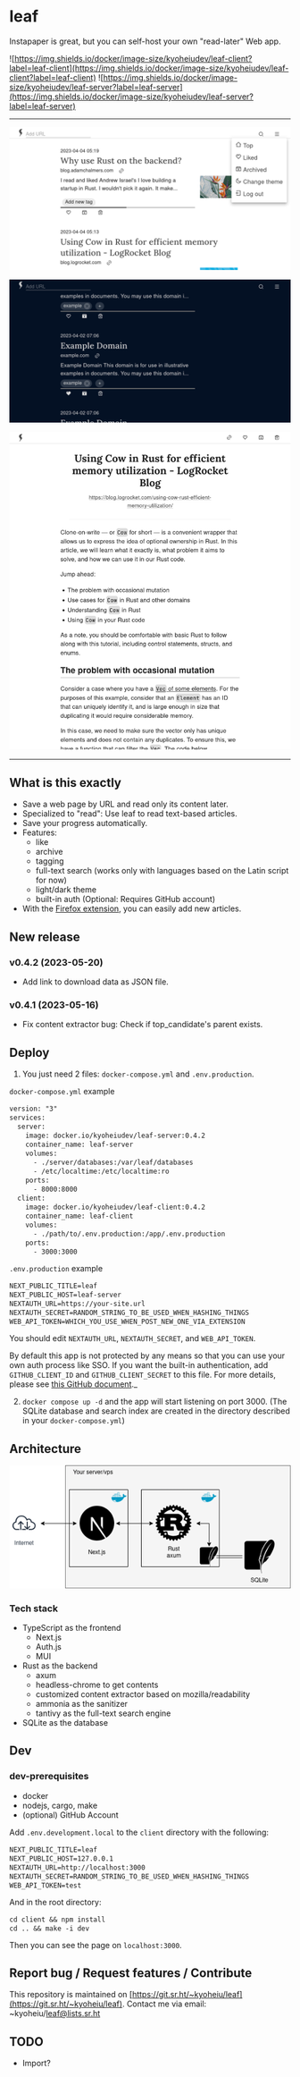 <h1>leaf</h1>

Instapaper is great, but you can self-host your own "read-later" Web app.

![https://img.shields.io/docker/image-size/kyoheiudev/leaf-client?label=leaf-client](https://img.shields.io/docker/image-size/kyoheiudev/leaf-client?label=leaf-client)
![https://img.shields.io/docker/image-size/kyoheiudev/leaf-server?label=leaf-server](https://img.shields.io/docker/image-size/kyoheiudev/leaf-server?label=leaf-server)

<hr />

![screenshot1.png](images/screenshot1.png)

![screenshot2.png](images/screenshot2.png)

![screenshot3.png](images/screenshot3.png)

<hr />

## What is this exactly

- Save a web page by URL and read only its content later.
- Specialized to "read": Use leaf to read text-based articles.
- Save your progress automatically.
- Features:
  - like
  - archive
  - tagging
  - full-text search (works only with languages based on the Latin script for
    now)
  - light/dark theme
  - built-in auth (Optional: Requires GitHub account)
- With the
  [Firefox extension](https://addons.mozilla.org/en-US/firefox/addon/leaf-extension/),
  you can easily add new articles.

## New release

### v0.4.2 (2023-05-20)
- Add link to download data as JSON file.

### v0.4.1 (2023-05-16)
- Fix content extractor bug: Check if top_candidate's parent exists.

## Deploy

1. You just need 2 files: `docker-compose.yml` and `.env.production`.

`docker-compose.yml` example
```
version: "3"
services:
  server:
    image: docker.io/kyoheiudev/leaf-server:0.4.2
    container_name: leaf-server
    volumes:
      - ./server/databases:/var/leaf/databases
      - /etc/localtime:/etc/localtime:ro
    ports:
      - 8000:8000
  client:
    image: docker.io/kyoheiudev/leaf-client:0.4.2
    container_name: leaf-client
    volumes:
      - ./path/to/.env.production:/app/.env.production
    ports:
      - 3000:3000
```

`.env.production` example
```
NEXT_PUBLIC_TITLE=leaf
NEXT_PUBLIC_HOST=leaf-server
NEXTAUTH_URL=https://your-site.url
NEXTAUTH_SECRET=RANDOM_STRING_TO_BE_USED_WHEN_HASHING_THINGS
WEB_API_TOKEN=WHICH_YOU_USE_WHEN_POST_NEW_ONE_VIA_EXTENSION
```

You should edit `NEXTAUTH_URL`, `NEXTAUTH_SECRET`, and
`WEB_API_TOKEN`.

By default this app is not protected by any means so that you can use your own auth process like SSO. If you want the built-in authentication, add `GITHUB_CLIENT_ID` and `GITHUB_CLIENT_SECRET` to this file. For more details, please see [this GitHub document](https://docs.github.com/en/apps/oauth-apps/building-oauth-apps/creating-an-oauth-app)._

2. `docker compose up -d` and the app will start listening on port 3000.
   (The SQLite database and search index are created in the directory described in your `docker-compose.yml`)

## Architecture

![diagram.png](images/architecture.png)

### Tech stack

- TypeScript as the frontend
  - Next.js
  - Auth.js
  - MUI
- Rust as the backend
  - axum
  - headless-chrome to get contents
  - customized content extractor based on mozilla/readability
  - ammonia as the sanitizer
  - tantivy as the full-text search engine
- SQLite as the database

## Dev

### dev-prerequisites

- docker
- nodejs, cargo, make
- (optional) GitHub Account

Add `.env.development.local` to the `client` directory with the following:

```
NEXT_PUBLIC_TITLE=leaf
NEXT_PUBLIC_HOST=127.0.0.1
NEXTAUTH_URL=http://localhost:3000
NEXTAUTH_SECRET=RANDOM_STRING_TO_BE_USED_WHEN_HASHING_THINGS
WEB_API_TOKEN=test
```

And in the root directory:

```
cd client && npm install
cd .. && make -i dev
```

Then you can see the page on `localhost:3000`.

## Report bug / Request features / Contribute
This repository is maintained on [https://git.sr.ht/~kyoheiu/leaf](https://git.sr.ht/~kyoheiu/leaf).
Contact me via email: ~kyoheiu/leaf@lists.sr.ht

## TODO

- Import?
